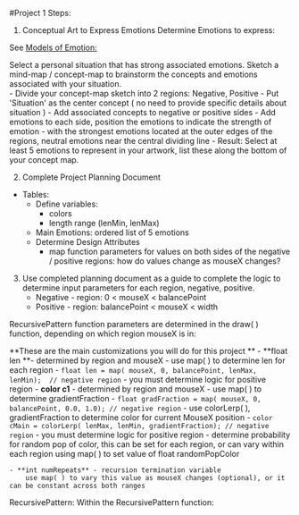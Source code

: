 #Project 1 Steps:

1.  Conceptual Art to Express Emotions
Determine Emotions to express:

See [Models of Emotion: ](/modeling-emotions.md) 

Select a personal situation that has strong associated emotions.  Sketch a mind-map / concept-map to brainstorm the concepts and emotions associated with your situation.  
    - Divide your concept-map sketch into 2 regions:  Negative, Positive
    - Put 'Situation' as the center concept ( no need to provide specific details about situation )
    - Add associated concepts to negative or positive sides
    - Add emotions to each side, position the emotions to indicate the strength of emotion - with the strongest emotions located at the outer edges of the regions, neutral emotions near the central dividing line 
    - Result:  Select at least 5 emotions to represent in your artwork, list these along the bottom of your concept map. 
    
2. Complete Project Planning Document 
 - Tables:
    - Define variables: 
        - colors 
        - length range (lenMin, lenMax)
    - Main Emotions: ordered list of 5 emotions
    - Determine Design Attributes
        - map function parameters for values on both sides of the negative / positive regions: how do values change as mouseX changes?
        
3.  Use completed planning document as a guide to complete the logic to determine input parameters for each region, negative, positive.  
    - Negative - region:  0 < mouseX < balancePoint
    - Positive - region: balancePoint < mouseX < width

RecursivePattern function parameters are determined in the draw( ) function, depending on which region mouseX is in: 

**These are the main customizations you will do for this project **
    - **float len **- determined by region and mouseX
        - use map( ) to determine len for each region
        - `float len = map( mouseX, 0, balancePoint, lenMax, lenMin);  // negative region`
         - you must determine logic for positive region
    - **color c1** - determined by region and mouseX
        - use map( ) to determine gradientFraction
        - `float gradFraction = map( mouseX, 0, balancePoint, 0.0, 1.0); // negative region`
        - use colorLerp( ), gradientFraction to determine color for current MouseX position
        - `color cMain = colorLerp( lenMax, lenMin, gradientFraction); // negative region`
         - you must determine logic for positive region
        - determine probability for random pop of color, this can be set for each region, or can vary within each region using map( ) to set value of float randomPopColor
    
    - **int numRepeats** - recursion termination variable 
        use map( ) to vary this value as mouseX changes (optional), or it can be constant across both ranges
    
RecursivePattern:
     Within the RecursivePattern function:
     
    


        